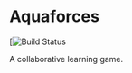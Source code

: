 # Aquaforces

[![Build Status](https://travis-ci.com/jshuaf/Aquaforces.svg?token=1gYp1fjsR5L5eyAD2yEp&branch=master)

A collaborative learning game.
